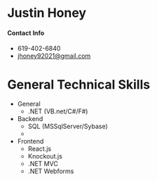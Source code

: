 # Justin Honey
#### Contact Info 
* 619-402-6840 
* jhoney92021@gmail.com

# General Technical Skills
* General
  * .NET (VB.net/C#/F#)
* Backend
  * SQL (MSSqlServer/Sybase)
  * 
* Frontend
  * React.js
  * Knockout.js
  * .NET MVC
  * .NET Webforms

